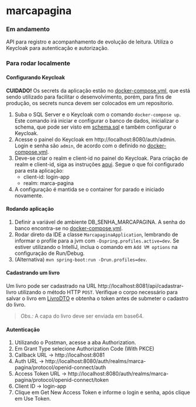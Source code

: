 # marcapagina

### Em andamento

API para registro e acompanhamento de evolução de leitura. 
Utiliza o Keycloak para autenticação e autorização.

### Para rodar localmente

#### Configurando Keycloak

**CUIDADO!** Os secrets da aplicação estão no [docker-compose.yml](docker-compose.yaml), que está sendo utilizado
para facilitar o desenvolvimento, porém, para fins de produção, os secrets 
nunca devem ser colocados em um repositorio.

1. Suba o SQL Server e o Keycloak com o comando `docker-compose up`. 
Este comando irá iniciar e configurar o banco de dados,
inicializar o schema, que pode ser visto em [schema.sql](src/main/resources/sql/schema.sql)
e também configurar o Keycloak.
2. Acesse o painel do Keycloak em http://localhost:8080/auth/admin. 
Login e senha são `admin`, de acordo com o definido no [docker-compose.yml](docker-compose.yaml).
3. Deve-se criar o realm e client-id no painel do Keycloak. 
Para criação de realm e client-id, siga as instruções [aqui](https://www.baeldung.com/spring-boot-keycloak). 
Segue o que foi configurado para esta aplicação:
   - client-id: login-app
   - realm: marca-pagina
4. A configuração é mantida se o container for parado e iniciado novamente.

#### Rodando aplicação
1. Definir a variável de ambiente DB_SENHA_MARCAPAGINA. A senha do banco encontra-se no [docker-compose.yml](docker-compose.yaml).
2. Rodar direto da IDE a classe `MarcapaginaApplication`, lembrando de informar o profile para a jvm com `-Dspring.profiles.active=dev`. 
Se estiver utilizando o IntelliJ, inclua o comando em `Add VM options` na configuração de Run/Debug.
3. (Alternativa) `mvn spring-boot:run -Drun.profiles=dev`.

#### Cadastrando um livro
Um livro pode ser cadastrado na URL http://localhost:8081/api/cadastrar-livro utilizando o método HTTP `POST`.
Verifique o corpo necessário para salvar o livro em [LivroDTO](src/main/java/com/marcapagina/adaptadores/controladores/dto/LivroDTO.java) e
obtenha o token antes de submeter o cadastro do livro.
> *Obs.:* A capa do livro deve ser enviada em base64.

#### Autenticação

1. Utilizando o Postman, acesse a aba Authorization.
2. Em Grant Type selecione Authorization Code (With PKCE)
3. Callback URL -> http://localhost:8081
4. Auth URL -> http://localhost:8080/auth/realms/marca-pagina/protocol/openid-connect/auth
5. Access Token URL -> http://localhost:8080/auth/realms/marca-pagina/protocol/openid-connect/token
6. Client ID -> login-app
7. Clique em Get New Access Token e informe o login e senha, após clique em Use Token.



